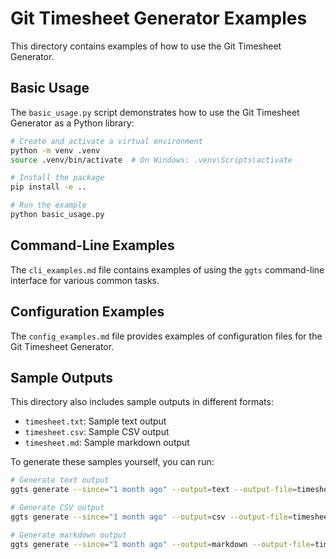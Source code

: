 # Git Timesheet Generator Examples

This directory contains examples of how to use the Git Timesheet Generator.

## Basic Usage

The `basic_usage.py` script demonstrates how to use the Git Timesheet Generator as a Python library:

```bash
# Create and activate a virtual environment
python -m venv .venv
source .venv/bin/activate  # On Windows: .venv\Scripts\activate

# Install the package
pip install -e ..

# Run the example
python basic_usage.py
```

## Command-Line Examples

The `cli_examples.md` file contains examples of using the `ggts` command-line interface for various common tasks.

## Configuration Examples

The `config_examples.md` file provides examples of configuration files for the Git Timesheet Generator.

## Sample Outputs

This directory also includes sample outputs in different formats:

- `timesheet.txt`: Sample text output
- `timesheet.csv`: Sample CSV output
- `timesheet.md`: Sample markdown output

To generate these samples yourself, you can run:

```bash
# Generate text output
ggts generate --since="1 month ago" --output=text --output-file=timesheet.txt

# Generate CSV output
ggts generate --since="1 month ago" --output=csv --output-file=timesheet.csv

# Generate markdown output
ggts generate --since="1 month ago" --output=markdown --output-file=timesheet.md
```